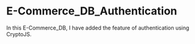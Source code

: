 # E-Commerce_DB_Authentication
In this  E-Commerce_DB, I have added the feature of authentication using CryptoJS.

